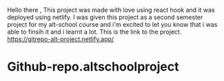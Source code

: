 Hello there ,
This project was made with love using react hook and it was deployed using netlify.
I was given this project as a second semester project for my alt-school course and i'm excited to let you know that i was able to finsih it and i learnt a lot.
This is the link to the project. 
https://gitrepo-alt-project.netlify.app/
# Github-repo.altschoolproject
